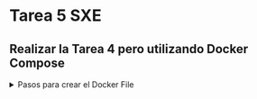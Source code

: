 # Tarea 5 SXE

## Realizar la Tarea 4 pero utilizando Docker Compose

<details>

  <summary>Pasos para crear el Docker File</summary>

  Primero creamos una carpeta nueva para trabajar en ella y accedemos a ella desde la terminal

  ```bash
cd SXE/ComposeWP
```

  A continuación creamos el archivo .yaml
  
```bash
nano docker-compose.yaml
```

</details>
  
